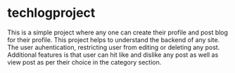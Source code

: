 # techlogproject
This is a simple project where any one can create their profile and post blog for their profile. This project helps to understand the backend of any site. The user auhentication, restricting user from editing or deleting any post. Additional features is that user can hit like and dislike any post as well as view post as per their choice in the category section.
